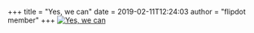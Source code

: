 +++
title = "Yes, we can"
date = 2019-02-11T12:24:03
author = "flipdot member"
+++
[![Yes, we
can](https://flipdot.org/blog/uploads/_20190211_132241.serendipityThumb.JPG)](https://flipdot.org/blog/uploads/_20190211_132241.JPG)
